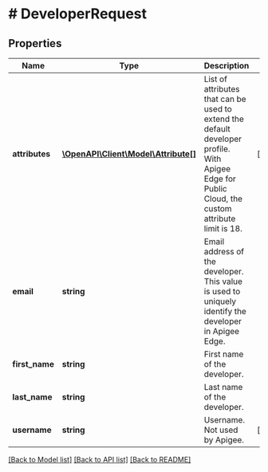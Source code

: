 # # DeveloperRequest

## Properties

Name | Type | Description | Notes
------------ | ------------- | ------------- | -------------
**attributes** | [**\OpenAPI\Client\Model\Attribute[]**](Attribute.md) | List of attributes that can be used to extend the default developer profile. With Apigee Edge for Public Cloud, the custom attribute limit is 18. | [optional]
**email** | **string** | Email address of the developer. This value is used to uniquely identify the developer in Apigee Edge. |
**first_name** | **string** | First name of the developer. |
**last_name** | **string** | Last name of the developer. |
**username** | **string** | Username. Not used by Apigee. | [optional]

[[Back to Model list]](../../README.md#models) [[Back to API list]](../../README.md#endpoints) [[Back to README]](../../README.md)

